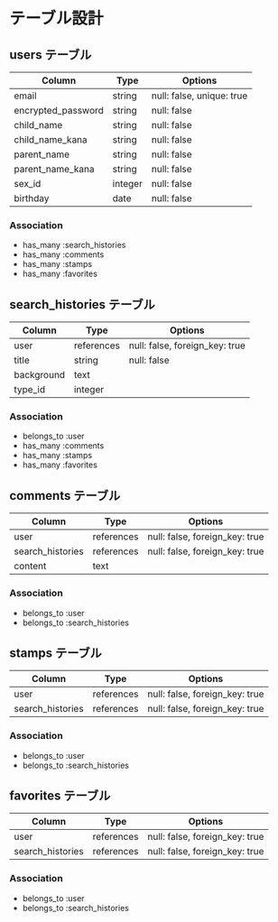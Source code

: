 # テーブル設計

## users テーブル

| Column             | Type    | Options                   |
| ------------------ | ------- | ------------------------- |
| email              | string  | null: false, unique: true |
| encrypted_password | string  | null: false               |
| child_name         | string  | null: false               |
| child_name_kana    | string  | null: false               |
| parent_name        | string  | null: false               |
| parent_name_kana   | string  | null: false               |
| sex_id             | integer | null: false               |
| birthday           | date    | null: false               |

### Association

- has_many :search_histories
- has_many :comments
- has_many :stamps
- has_many :favorites

## search_histories テーブル

| Column             | Type       | Options                        |
| ------------------ | ---------- | ------------------------------ |
| user               | references | null: false, foreign_key: true |
| title              | string     | null: false                    |
| background         | text       |                                |
| type_id            | integer    |                                |

### Association

- belongs_to :user
- has_many :comments
- has_many :stamps
- has_many :favorites

## comments テーブル

| Column             | Type       | Options                        |
| ------------------ | ---------- | ------------------------------ |
| user               | references | null: false, foreign_key: true |
| search_histories   | references | null: false, foreign_key: true |
| content            | text       |                                |

### Association

- belongs_to :user
- belongs_to :search_histories

## stamps テーブル

| Column             | Type       | Options                        |
| ------------------ | ---------- | ------------------------------ |
| user               | references | null: false, foreign_key: true |
| search_histories   | references | null: false, foreign_key: true |

### Association

- belongs_to :user
- belongs_to :search_histories

## favorites テーブル

| Column             | Type       | Options                        |
| ------------------ | ---------- | ------------------------------ |
| user               | references | null: false, foreign_key: true |
| search_histories   | references | null: false, foreign_key: true |

### Association

- belongs_to :user
- belongs_to :search_histories